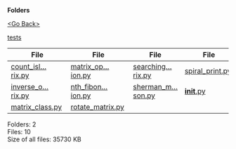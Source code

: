 **Folders**

[&lt;Go Back&gt;](../right.html)

[tests](tests/right.html)

<table><thead><tr class="header"><th><strong>File</strong></th><th><strong>File</strong></th><th><strong>File</strong></th><th><strong>File</strong></th></tr></thead><tbody><tr class="odd"><td><a href="count_islands_in_matrix.py">count_isl…rix.py</a> </td><td><a href="matrix_operation.py">matrix_op…ion.py</a> </td><td><a href="searching_in_sorted_matrix.py">searching…rix.py</a> </td><td><a href="spiral_print.py">spiral_print.py</a> </td></tr><tr class="even"><td><a href="inverse_of_matrix.py">inverse_o…rix.py</a> </td><td><a href="nth_fibonacci_using_matrix_exponentiation.py">nth_fibon…ion.py</a> </td><td><a href="sherman_morrison.py">sherman_m…son.py</a> </td><td><a href="__init__.py"><strong>init</strong>.py</a> </td></tr><tr class="odd"><td><a href="matrix_class.py">matrix_class.py</a> </td><td><a href="rotate_matrix.py">rotate_matrix.py</a> </td><td></td><td></td></tr></tbody></table>

Folders: 2  
Files: 10  
Size of all files: 35730 KB
